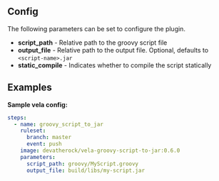 ## Config

The following parameters can be set to configure the plugin.

* **script_path** - Relative path to the groovy script file
* **output_file** - Relative path to the output file. Optional, defaults to	`<script-name>.jar`
* **static_compile** - Indicates whether to compile the script statically

## Examples

**Sample vela config:**
```yaml
steps:
  - name: groovy_script_to_jar
    ruleset:
      branch: master
      event: push
    image: devatherock/vela-groovy-script-to-jar:0.6.0
    parameters:
      script_path: groovy/MyScript.groovy
      output_file: build/libs/my-script.jar
```